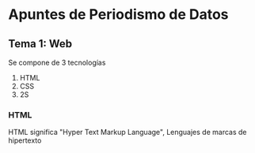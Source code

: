 # Apuntes de Periodismo de Datos
## Tema 1: Web
Se compone de 3 tecnologías
1. HTML
2. CSS
3. 2S
### HTML
HTML significa "Hyper Text Markup Language", Lenguajes de marcas de hipertexto
